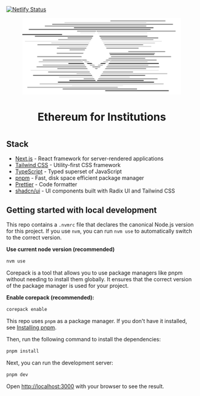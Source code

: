 [![Netlify Status](https://api.netlify.com/api/v1/badges/be8e1a60-7b3f-45b1-9aa9-56c18c57b7b4/deploy-status)](https://app.netlify.com/projects/ef-institutions/deploys) <!-- TODO: Update for production when launched -->

<div align="center" style="margin-top: 1em; margin-bottom: 3em;">
  <a href="https://institutions.ethereum.org"><img alt="ethereum institutions logo" src="./public/images/banners/black-white-site-hero.svg" alt="institutions.ethereum.org" width="420"></a>
  <h1>Ethereum for Institutions</h1>
</div>

## Stack

- [Next.js](https://nextjs.org/) - React framework for server-rendered applications
- [Tailwind CSS](https://tailwindcss.com/) - Utility-first CSS framework
- [TypeScript](https://www.typescriptlang.org/) - Typed superset of JavaScript
- [pnpm](https://pnpm.io/) - Fast, disk space efficient package manager
- [Prettier](https://prettier.io/) - Code formatter
- [shadcn/ui](https://ui.shadcn.com/) - UI components built with Radix UI and Tailwind CSS

## Getting started with local development

This repo contains a `.nvmrc` file that declares the canonical Node.js version for this project. If you use `nvm`, you can run `nvm use` to automatically switch to the correct version.

**Use current node version (recommended)**

```sh
nvm use
```

Corepack is a tool that allows you to use package managers like pnpm without needing to install them globally. It ensures that the correct version of the package manager is used for your project.

**Enable corepack (recommended):**

```sh
corepack enable
```

This repo uses `pnpm` as a package manager. If you don't have it installed, see [Installing pnpm](https://pnpm.io/installation).

Then, run the following command to install the dependencies:

```bash
pnpm install
```

Next, you can run the development server:

```bash
pnpm dev
```

Open [http://localhost:3000](http://localhost:3000) with your browser to see the result.

